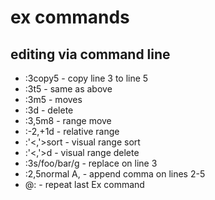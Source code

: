 # ex commands


## editing via command line
- :3copy5 - copy line 3 to line 5
- :3t5 - same as above
- :3m5 - moves
- :3d - delete
- :3,5m8 - range move
- :-2,+1d - relative range
- :'<,'>sort - visual range sort
- :'<,'>d - visual range delete
- :3s/foo/bar/g - replace on line 3
- :2,5normal A, - append comma on lines 2-5
- @: - repeat last Ex command

